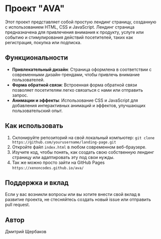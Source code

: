 # Проект "AVA"

Этот проект представляет собой простую лендинг страницу, созданную с использованием HTML, CSS и JavaScript. Лендинг страница предназначена для привлечения внимания к продукту, услуге или событию и стимулирования действий посетителей, таких как регистрация, покупка или подписка.

## Функциональности

- **Привлекательный дизайн**: Страница оформлена в соответствии с современными дизайн-трендами, чтобы привлечь внимание пользователей.
- **Форма обратной связи**: Встроенная форма обратной связи позволяет посетителям легко связаться с нами или отправить запрос.
- **Анимации и эффекты**: Использование CSS и JavaScript для добавления интерактивных анимаций и эффектов, улучшающих пользовательский опыт.

## Как использовать

1. Склонируйте репозиторий на свой локальный компьютер: `git clone https://github.com/yourusername/landing-page.git`
2. Откройте файл `index.html` в любом современном веб-браузере.
3. Изучите код, чтобы понять, как создать свою собственную лендинг страницу или адаптировать эту под свои нужды.
4. Так же можно просто зайти на GitHub Pages `https://xenoncodes.github.io/ava/`

## Поддержка и вклад

Если у вас возникли вопросы или вы хотите внести свой вклад в развитие проекта, не стесняйтесь создать новый issue или отправить pull request.

## Автор

Дмитрий Щербаков
